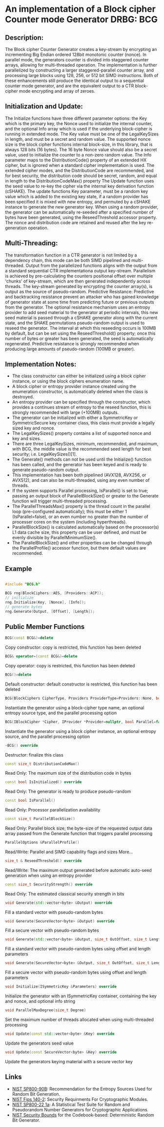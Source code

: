 # An implementation of a Block cipher Counter mode Generator DRBG: BCG

## Description:
The Block cipher Counter Generator creates a key-stream by encrypting an incrementing Big Endian ordered 128bit monotonic counter (nonce). 
In parallel mode, the generators counter is divided into staggered counter arrays, allowing for multi-threaded operation. 
The implementation is further parallelized by constructing a larger staggered-parallel counter array, and processing large blocks using 128, 256, or 512 bit SIMD instructions. 
Both of these enhancements still produce the identical output to a sequential counter mode generator, and are the equivalent output to a CTR block-cipher mode encrypting and array of zeroes.

## Initialization and Update: 
The Initialize functions have three different parameter options: the Key which is the primary key, the Nonce used to initialize the internal counter, and the optional Info array which is used if the underlying block-cipher is running in extended mode. 
The Key value must be one of the LegalKeySizes in length, and must be a secret and random value. 
The supported nonce size is the block cipher functions internal block-size, in this library, that is always 128 bits (16 bytes). 
The 16 byte Nonce value should also be a secret value, used to initialize the counter to a non-zero random value. 
The Info parameter maps to the DistributionCode() property of an extended HX cipher, but is ignored when a standard cipher implementation is used. 
The extended cipher modes, and the DistributionCode are recommended, and for best security, the distribution code should be secret, random, and equal in length to the DistributionCodeMax() property 
The Update function uses the seed value to re-key the cipher via the internal key derivation function (cSHAKE). 
The update functions Key parameter, must be a random key value which is added to the existing key state, if a random provider has been specified it is mixed with new entropy, and permuted by a cSHAKE instance to generate the new generator key. 
When using a random provider, the generator can be automatically re-seeded after a specified number of bytes have been generated, using the ReseedThreshold accessor property. 
The nonce and distribution code are retained and reused after the key re-generation operation.

## Multi-Threading: 
The transformation function in a CTR generator is not limited by a dependency chain, this mode can be both SIMD pipelined and multi-threaded. 
Output from the parallelized functions aligns with the output from a standard sequential CTR implementationa output key-stream. 
Parallelism is achieved by pre-calculating the counters positional offset over multiple 'chunks' of key-stream, which are then generated independently across threads. 
The key-stream generated by encrypting the counter array(s), is output as the source of pseudo-random.
Predictive Resistance: 
Predictive and backtracking resistance prevent an attacker who has gained knowledge of generator state at some time from predicting future or previous outputs from the generator. 
The optional resistance mechanism uses an entropy provider to add seed material to the generator at periodic intervals, this new seed material is passed through a cSHAKE generator along with the current state, and the SHAKE permutations pseudo-random output is used to reseed the generator. 
The interval at which this reseeding occurs is 100MB by default, but can be set using the ReseedThreshold() property; once this number of bytes or greater has been generated, the seed is automatically regenerated. 
Predictive resistance is strongly recommended when producing large amounts of pseudo-random (100MB or greater).

## Implementation Notes: 
* The class constructor can either be initialized using a block cipher instance, or using the block ciphers enumeration name. 
* A block cipher or entropy provider instance created using the enumeration constructor, is automatically deleted when the class is destroyed. 
* An entropy provider can be specified through the constructor, which provides a continues stream of entropy to the reseed function, this is strongly recommended with large (+100MB) outputs. 
* The generator can be initialized with either a SymmetricKey or SymmetricSecure key container class, this class must provide a legally sized key and nonce. 
* The LegalKeySizes() property contains a list of supported nonce and key and sizes. 
* There are three LegalKeySizes, minimum, recommended, and maximum, with BCG, the middle value is the recommended seed length for best security; i.e. LegalKeySizes()[1]. 
* The Generate() methods can not be used until the Initialize() function has been called, and the generator has been keyed and is ready to generate pseudo-random output. 
* This implementation has been both pipelined (AVX128, AVX256, or AVX512), and can also be multi-threaded, using any even number of threads. 
* If the system supports Parallel processing, IsParallel() is set to true; passing an output block of ParallelBlockSize() or greater to the Generate function will trigger multi-threaded processing. 
* The ParallelThreadsMax() property is the thread count in the parallel loop (pre-configured automatically); this must be either 1 (IsParallel=false), or an even number no greater than the number of processer cores on the system (including hyperthreads). 
* ParallelBlockSize() is calculated automatically based on the processor(s) L1 data cache size, this property can be user defined, and must be evenly divisible by ParallelMinimumSize(). 
* The ParallelBlockSize() and other properties can be changed through the ParallelProfile() accessor function, but there default values are recommended. 

## Example
```cpp

#include "BCG.h"

BCG rng(BlockCiphers::AES, [Providers::ACP]);
// initialize
rng.Initialize(Key, [Nonce], [Info]);
// generate bytes
rng.Generate(Output, [Offset], [Length]);
```
       
## Public Member Functions

```cpp
BCG(const BCG&)=delete
```
Copy constructor: copy is restricted, this function has been deleted

```cpp
BCG& operator=(const BCG&)=delete
```
Copy operator: copy is restricted, this function has been deleted
 
```cpp
BCG()=delete
```
Default constructor: default constructor is restricted, this function has been deleted

```cpp
BCG(BlockCiphers CipherType, Providers ProviderType=Providers::None, bool Parallel=false)
```
Instantiate the generator using a block-cipher type name, an optional entropy source type, and the parallel processing option
 
```cpp
BCG(IBlockCipher *Cipher, IProvider *Provider=nullptr, bool Parallel=false)
```
Instantiate the generator using a block cipher instance, an optional entropy source, and the parallel processing option
 
```cpp
~BCG() override
```
Destructor: finalize this class

```cpp
const size_t DistributionCodeMax()
```
Read Only: The maximum size of the distribution code in bytes

```cpp
const bool IsInitialized() override
```
Read Only: The generator is ready to produce pseudo-random

```cpp
const bool IsParallel()
```
Read Only: Processor parallelization availability

```cpp
const size_t ParallelBlockSize()
```
Read Only: Parallel block size; the byte-size of the requested output data array passed from the Generate function that triggers parallel processing

```cpp
ParallelOptions &ParallelProfile()
```
Read/Write: Parallel and SIMD capability flags and sizes More...

```cpp
size_t & ReseedThreshold() override
```
Read/Write: The maximum output generated before automatic auto-seed generation when using an entropy provider

```cpp
const size_t SecurityStrength() override
```
Read Only: The estimated classical security strength in bits

```cpp
void Generate(std::vector<byte> &Output) override
```
Fill a standard vector with pseudo-random bytes

```cpp
void Generate(SecureVector<byte> &Output) override
```
Fill a secure vector with pseudo-random bytes

```cpp
void Generate(std::vector<byte> &Output, size_t OutOffset, size_t Length) override
```
Fill a standard vector with pseudo-random bytes using offset and length parameters

```cpp
void Generate(SecureVector<byte> &Output, size_t OutOffset, size_t Length) override
```
Fill a secure vector with pseudo-random bytes using offset and length parameters

```cpp
void Initialize(ISymmetricKey &Parameters) override
```
Initialize the generator with an ISymmetricKey container, containing the key and nonce, and optional info string

```cpp
void ParallelMaxDegree(size_t Degree)
```
Set the maximum number of threads allocated when using multi-threaded processing

```cpp
void Update(const std::vector<byte> &Key) override
```
Update the generators seed value

```cpp
void Update(const SecureVector<byte> &Key) override
```
Update the generators keying material with a secure vector key

## Links
* [NIST SP800-90B](http://csrc.nist.gov/publications/drafts/800-90/draft-sp800-90b.pdf): Recommendation for the Entropy Sources Used for Random Bit Generation. 
* [NIST Fips 140-2](http://csrc.nist.gov/publications/fips/fips140-2/fips1402.pdf): Security Requirments For Cryptographic Modules. 
* [NIST SP800-22 1a](http://csrc.nist.gov/groups/ST/toolkit/rng/documents/SP800-22rev1a.pdf): A Statistical Test Suite for Random and Pseudorandom Number Generators for Cryptographic Applications. 
* [NIST Security Bounds](http://eprint.iacr.org/2006/379.pdf) for the Codebook-based: Deterministic Random Bit Generator. 
